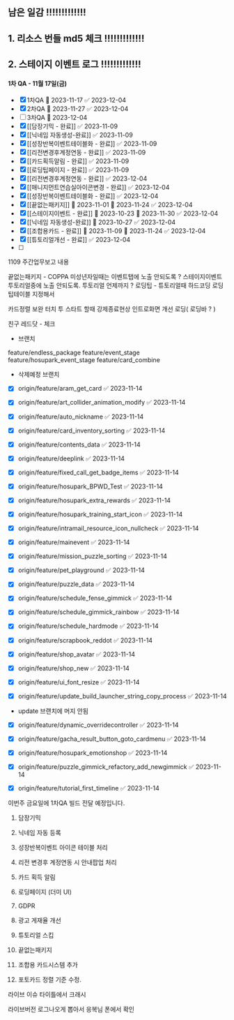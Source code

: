 

## **남은 일감  !!!!!!!!!!!!!**
## **1. 리소스 번들 md5 체크  !!!!!!!!!!!!!**
## **2. 스테이지 이벤트 로그  !!!!!!!!!!!!!**


#### 1차 QA - 11월 17일(금)
- [x] 1차QA 📅 2023-11-17 ✅ 2023-12-04
- [x] 2차QA 📅 2023-11-27 ✅ 2023-12-04
- [ ] 3차QA 📅 2023-12-04 
- [x] [[담장기믹 - 완료]] ✅ 2023-11-09
- [x] [[닉네임 자동생성-완료]] ✅ 2023-11-09
- [x] [[성장반복이벤트테이블화 - 완료]] ✅ 2023-11-09
- [x] [[리전변경후계정연동 - 완료]] ✅ 2023-11-09
- [x] [[카드획득알림 - 완료]] ✅ 2023-11-09
- [x] [[로딩팁페이지 - 완료]] ✅ 2023-11-09
- [x] [[리전변경후계정연동 - 완료]] ✅ 2023-12-04
- [x] [[매니지먼트연습실아이콘변경 - 완료]] ✅ 2023-12-04
- [x] [[성장반복이벤트테이블화 - 완료]] ✅ 2023-12-04
- [x] [[끝없는패키지]] 🛫 2023-11-01 📅 2023-11-24 ✅ 2023-12-04
- [x] [[스테이지이벤트 - 완료]] 🛫 2023-10-23 📅 2023-11-30 ✅ 2023-12-04
- [x] [[닉네임 자동생성-완료]] 📅 2023-10-27 ✅ 2023-12-04
- [x] [[조합용카드 - 완료]] 🛫 2023-11-09 📅 2023-11-24 ✅ 2023-12-04
- [x] [[튜토리얼개선 - 완료]] ✅ 2023-12-04
- [ ] 



1109 주간업무보고 내용

끝없는패키지 - COPPA 미성년자일때는 이벤트탭에 노출 안되도록 ?
스테이지이벤트 투토리얼중에 노출 안되도록. 투토리얼 언제까지 ?
로딩팁 - 튜토리얼때 하드코딩 로딩팁테이블 지정해서



카드정렬 보완
터치 투 스타트 할때 강제종료현상
인트로화면 개선 로딩( 로딩바 ? )



친구 레드닷 - 체크 


- 브랜치

feature/endless_package 
feature/event_stage
feature/hosupark_event_stage
feature/card_combine



- 삭제예정 브랜치
- [x] origin/feature/aram_get_card ✅ 2023-11-14
- [x] origin/feature/art_collider_animation_modify ✅ 2023-11-14
- [x] origin/feature/auto_nickname ✅ 2023-11-14
- [x] origin/feature/card_inventory_sorting ✅ 2023-11-14
- [x] origin/feature/contents_data ✅ 2023-11-14
- [x] origin/feature/deeplink ✅ 2023-11-14
- [x] origin/feature/fixed_call_get_badge_items ✅ 2023-11-14
- [x] origin/feature/hosupark_BPWD_Test ✅ 2023-11-14
- [x] origin/feature/hosupark_extra_rewards ✅ 2023-11-14
- [x] origin/feature/hosupark_training_start_icon ✅ 2023-11-14
- [x] origin/feature/intramail_resource_icon_nullcheck ✅ 2023-11-14
- [x] origin/feature/mainevent ✅ 2023-11-14
- [x] origin/feature/mission_puzzle_sorting ✅ 2023-11-14
- [x] origin/feature/pet_playground ✅ 2023-11-14
- [x] origin/feature/puzzle_data ✅ 2023-11-14
- [x] origin/feature/schedule_fense_gimmick ✅ 2023-11-14
- [x] origin/feature/schedule_gimmick_rainbow ✅ 2023-11-14
- [x] origin/feature/schedule_hardmode ✅ 2023-11-14
- [x] origin/feature/scrapbook_reddot ✅ 2023-11-14
- [x] origin/feature/shop_avatar ✅ 2023-11-14
- [x] origin/feature/shop_new ✅ 2023-11-14
- [x] origin/feature/ui_font_resize ✅ 2023-11-14
- [x] origin/feature/update_build_launcher_string_copy_process ✅ 2023-11-14


- update 브랜치에 머지 안됨
- [x] origin/feature/dynamic_overridecontroller ✅ 2023-11-14
- [x] origin/feature/gacha_result_button_goto_cardmenu ✅ 2023-11-14
- [x] origin/feature/hosupark_emotionshop ✅ 2023-11-14
- [x] origin/feature/puzzle_gimmick_refactory_add_newgimmick ✅ 2023-11-14
- [x] origin/feature/tutorial_first_timeline ✅ 2023-11-14



이번주 금요일에 1차QA 빌드 전달 예정입니다. 

1. 담장기믹
2. 닉네임 자동 등록
3. 성장반복이벤트 아이콘 테이블 처리
4. 리전 변경후 계정연동 시 안내팝업 처리
5. 카드 획득 알림
6. 로딩페이지 (더미 UI)
7. GDPR
8. 광고 게재율 개선



1. 튜토리얼 스킵
2. 끝없는패키지
3. 조합용 카드시스템 추가
4. 포토카드 정렬 기준 수정.




라이브 이슈
 타이틀에서 크래시

라이브버전 로그나오게 뽑아서 응복님 폰에서 확인
